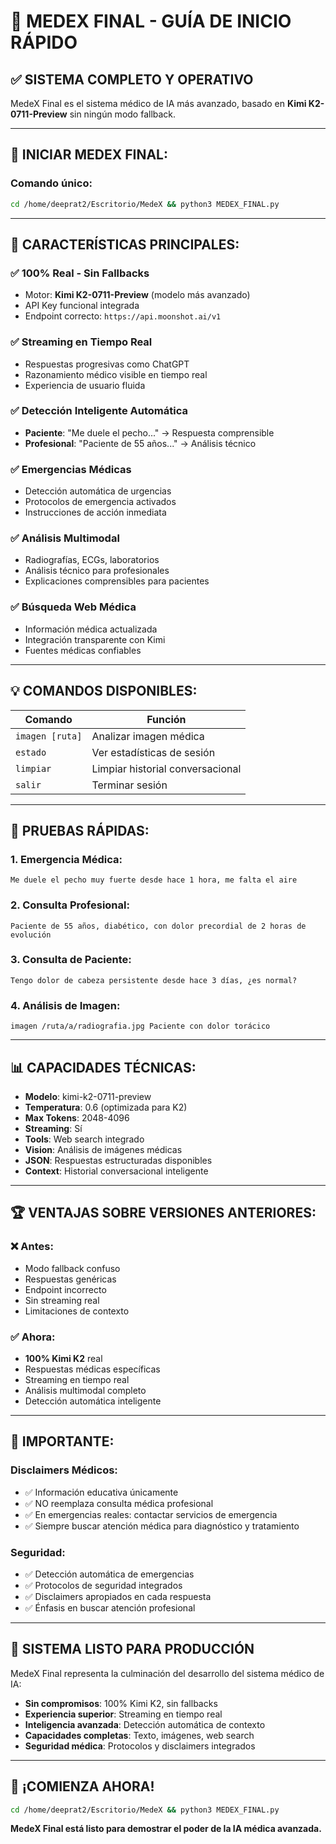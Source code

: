 # 🏥 **MEDEX FINAL - GUÍA DE INICIO RÁPIDO**

## ✅ **SISTEMA COMPLETO Y OPERATIVO**

MedeX Final es el sistema médico de IA más avanzado, basado en **Kimi K2-0711-Preview** sin ningún modo fallback.

---

## 🚀 **INICIAR MEDEX FINAL:**

### **Comando único:**
```bash
cd /home/deeprat2/Escritorio/MedeX && python3 MEDEX_FINAL.py
```

---

## 🎯 **CARACTERÍSTICAS PRINCIPALES:**

### ✅ **100% Real - Sin Fallbacks**
- Motor: **Kimi K2-0711-Preview** (modelo más avanzado)
- API Key funcional integrada
- Endpoint correcto: `https://api.moonshot.ai/v1`

### ✅ **Streaming en Tiempo Real**
- Respuestas progresivas como ChatGPT
- Razonamiento médico visible en tiempo real
- Experiencia de usuario fluida

### ✅ **Detección Inteligente Automática**
- **Paciente**: "Me duele el pecho..." → Respuesta comprensible
- **Profesional**: "Paciente de 55 años..." → Análisis técnico

### ✅ **Emergencias Médicas**
- Detección automática de urgencias
- Protocolos de emergencia activados
- Instrucciones de acción inmediata

### ✅ **Análisis Multimodal**
- Radiografías, ECGs, laboratorios
- Análisis técnico para profesionales
- Explicaciones comprensibles para pacientes

### ✅ **Búsqueda Web Médica**
- Información médica actualizada
- Integración transparente con Kimi
- Fuentes médicas confiables

---

## 💡 **COMANDOS DISPONIBLES:**

| Comando | Función |
|---------|---------|
| `imagen [ruta]` | Analizar imagen médica |
| `estado` | Ver estadísticas de sesión |
| `limpiar` | Limpiar historial conversacional |
| `salir` | Terminar sesión |

---

## 🧪 **PRUEBAS RÁPIDAS:**

### **1. Emergencia Médica:**
```
Me duele el pecho muy fuerte desde hace 1 hora, me falta el aire
```

### **2. Consulta Profesional:**
```
Paciente de 55 años, diabético, con dolor precordial de 2 horas de evolución
```

### **3. Consulta de Paciente:**
```
Tengo dolor de cabeza persistente desde hace 3 días, ¿es normal?
```

### **4. Análisis de Imagen:**
```
imagen /ruta/a/radiografia.jpg Paciente con dolor torácico
```

---

## 📊 **CAPACIDADES TÉCNICAS:**

- **Modelo**: kimi-k2-0711-preview
- **Temperatura**: 0.6 (optimizada para K2)
- **Max Tokens**: 2048-4096
- **Streaming**: Sí
- **Tools**: Web search integrado
- **Vision**: Análisis de imágenes médicas
- **JSON**: Respuestas estructuradas disponibles
- **Context**: Historial conversacional inteligente

---

## 🏆 **VENTAJAS SOBRE VERSIONES ANTERIORES:**

### ❌ **Antes:**
- Modo fallback confuso
- Respuestas genéricas
- Endpoint incorrecto
- Sin streaming real
- Limitaciones de contexto

### ✅ **Ahora:**
- **100% Kimi K2** real
- Respuestas médicas específicas
- Streaming en tiempo real
- Análisis multimodal completo
- Detección automática inteligente

---

## 🚨 **IMPORTANTE:**

### **Disclaimers Médicos:**
- ✅ Información educativa únicamente
- ✅ NO reemplaza consulta médica profesional
- ✅ En emergencias reales: contactar servicios de emergencia
- ✅ Siempre buscar atención médica para diagnóstico y tratamiento

### **Seguridad:**
- ✅ Detección automática de emergencias
- ✅ Protocolos de seguridad integrados
- ✅ Disclaimers apropiados en cada respuesta
- ✅ Énfasis en buscar atención profesional

---

## 🎉 **SISTEMA LISTO PARA PRODUCCIÓN**

MedeX Final representa la culminación del desarrollo del sistema médico de IA:

- **Sin compromisos**: 100% Kimi K2, sin fallbacks
- **Experiencia superior**: Streaming en tiempo real
- **Inteligencia avanzada**: Detección automática de contexto
- **Capacidades completas**: Texto, imágenes, web search
- **Seguridad médica**: Protocolos y disclaimers integrados

---

## 🚀 **¡COMIENZA AHORA!**

```bash
cd /home/deeprat2/Escritorio/MedeX && python3 MEDEX_FINAL.py
```

**MedeX Final está listo para demostrar el poder de la IA médica avanzada.**